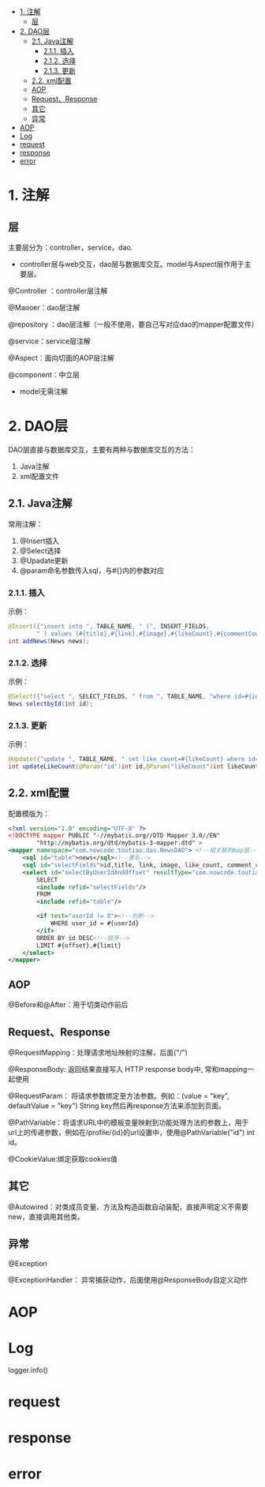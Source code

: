 <!-- TOC -->

- [1. 注解](#1-%E6%B3%A8%E8%A7%A3)
  - [层](#%E5%B1%82)
- [2. DAO层](#2-dao%E5%B1%82)
  - [2.1. Java注解](#21-java%E6%B3%A8%E8%A7%A3)
    - [2.1.1. 插入](#211-%E6%8F%92%E5%85%A5)
    - [2.1.2. 选择](#212-%E9%80%89%E6%8B%A9)
    - [2.1.3. 更新](#213-%E6%9B%B4%E6%96%B0)
  - [2.2. xml配置](#22-xml%E9%85%8D%E7%BD%AE)
  - [AOP](#aop)
  - [Request、Response](#requestresponse)
  - [其它](#%E5%85%B6%E5%AE%83)
  - [异常](#%E5%BC%82%E5%B8%B8)
- [AOP](#aop-1)
- [Log](#log)
- [request](#request)
- [response](#response)
- [error](#error)

<!-- /TOC -->

# 1. 注解

## 层

主要层分为：controller，service，dao.

* controller层与web交互，dao层与数据库交互。model与Aspect层作用于主要层。

@Controller ：controller层注解

@Maooer：dao层注解 

@repository ：dao层注解（一般不使用，要自己写对应dao的mapper配置文件）

@service：service层注解

@Aspect：面向切面的AOP层注解

@component：中立层

* model无需注解

# 2. DAO层

DAO层直接与数据库交互，主要有两种与数据库交互的方法：

1. Java注解
2. xml配置文件

## 2.1. Java注解

常用注解：
1. @Insert插入
2. @Select选择
3. @Upadate更新
4. @param命名参数传入sql，与#{}内的参数对应

### 2.1.1. 插入

示例：

```java
@Insert({"insert into ", TABLE_NAME, " (", INSERT_FIELDS,
        " ) values (#{title},#{link},#{image},#{likeCount},#{commentCount},#{createdDate},#{userId})"})
int addNews(News news);
```

### 2.1.2. 选择

示例：

```java
@Select({"select ", SELECT_FIELDS, " from ", TABLE_NAME, "where id=#{id}"})
News selectbyId(int id);
```

### 2.1.3. 更新

示例：

```java
@Update({"update ", TABLE_NAME, " set like_count=#{likeCount} where id=#{id}"})
int updateLikeCount(@Param("id")int id,@Param("likeCount")int likeCount);
```

## 2.2. xml配置

配置模版为：

```xml
<?xml version="1.0" encoding="UTF-8" ?>
<!DOCTYPE mapper PUBLIC "-//mybatis.org//DTD Mapper 3.0//EN"
        "http://mybatis.org/dtd/mybatis-3-mapper.dtd" >
<mapper namespace="com.nowcode.toutiao.dao.NewsDAO"> <!--相关联的map层-->
    <sql id="table">news</sql><!--表名-->
    <sql id="selectFields">id,title, link, image, like_count, comment_count,created_date,user_id</sql><!--列名-->
    <select id="selectByUserIdAndOffset" resultType="com.nowcode.toutiao.model.News"><!-- -->
        SELECT
        <include refid="selectFields"/>
        FROM
        <include refid="table"/>

        <if test="userId != 0"><!--判断-->
            WHERE user_id = #{userId}
        </if>
        ORDER BY id DESC<!--排序-->
        LIMIT #{offset},#{limit}
    </select>
</mapper>
```

## AOP

@Before和@After：用于切类动作前后

## Request、Response

@RequestMapping：处理请求地址映射的注解，后面("/")

@ResponseBody: 返回结果直接写入 HTTP response body中, 常和mapping一起使用

@RequestParam： 将请求参数绑定至方法参数。例如：(value = "key", defaultValue = "key") String key然后再response方法来添加到页面。

@PathVariable：将请求URL中的模板变量映射到功能处理方法的参数上，用于url上的传递参数，例如在/profile/{id}的url设置中，使用@PathVariable("id") int id。

@CookieValue:绑定获取cookies值

## 其它

@Autowired：对类成员变量、方法及构造函数自动装配，直接声明定义不需要new，直接调用其他类。

## 异常

@Exception

@ExceptionHandler： 异常捕获动作，后面使用@ResponseBody自定义动作

# AOP
# Log
logger.info()
# request
# response
# error